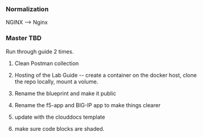 ### Normalization

NGINX --> Nginx

### Master TBD

Run through guide 2 times.

1. Clean Postman collection
2. Hosting of the Lab Guide -- create a container on the docker host, clone the repo locally, mount a volume.
3. Rename the blueprint and make it public

1. Rename the f5-app and BIG-IP app to make things clearer
2. update with the clouddocs template
3. make sure code blocks are shaded.




